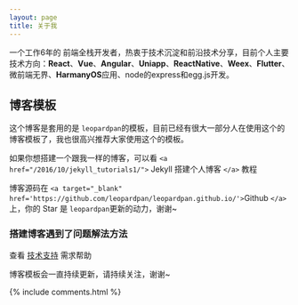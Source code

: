 ```yaml
---
layout: page
title: 关于我
---
```

一个工作6年的 前端全栈开发者，热衷于技术沉淀和前沿技术分享，目前个人主要技术方向：**React**、**Vue**、**Angular**、**Uniapp**、**ReactNative**、**Weex**、**Flutter**、微前端无界、**HarmanyOS**应用、node的express和egg.js开发。

<h2> 博客模板</h2>

这个博客是套用的是 `leopardpan`的模板，目前已经有很大一部分人在使用这个的博客模板了，我也很高兴推荐大家使用这个的模板。

如果你想搭建一个跟我一样的博客，可以看
`<a href="/2016/10/jekyll_tutorials1/">` Jekyll 搭建个人博客 `</a>`
教程

博客源码在 `<a target="_blank" href='https://github.com/leopardpan/leopardpan.github.io/'>`Github `</a>` 上，你的 Star 是 `leopardpan`更新的动力，谢谢~

<h3> 搭建博客遇到了问题解法方法 </h3>

查看 [技术支持](http://leopardpan.cn/support/) 需求帮助

博客模板会一直持续更新，请持续关注，谢谢~

{% include comments.html %}
